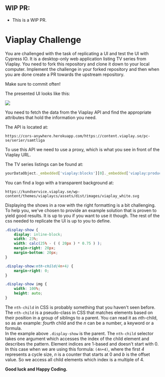 ## WIP PR:
- This is a WIP PR.

# Viaplay Challenge 

You are challenged with the task of replicating a UI and test the UI with Cypress IO. It is a desktop-only web application listing TV series from Viaplay. 
You need to fork this repository and clone it down to your local computer. Implement the challenge in your forked repository and then when you are done create a PR towards the upstream repository.

Make sure to commit often!

The presented UI looks like this:

![](https://github.com/CraftAcademyLabs/coach-guides/raw/master/miscellaneous/assessments/viaplay_challenge_ui.png)


You need to fetch the data from the Viaplay API and find the appropriate attributes that hold the information you need. 

The API is located at:

```
https://cors-anywhere.herokuapp.com/https://content.viaplay.se/pc-se/serier/samtliga
```
To use this API we need to use a proxy, which is what you see in front of the Viaplay URL. 

The TV series listings can be found at: 
```js
yourDataObject._embedded['viaplay:blocks'][0]._embedded['viaplay:products']
```

You can find a logo with a transparent background at: 
```
https://kundservice.viaplay.se/wp-content/themes/viaplaycs/assets/dist/images/viaplay_white.svg
```

Displaying the shows in a row with the right formatting is a bit challenging. To help you, we've chosen to provide an example solution that is proven to yield good results. It is up to you if you want to use it though. The rest of the css needed to replicate the UI is up to you to define.

```css
.display-show {
    display: inline-block;
    width: 23%;
    width: calc(25% - ( ( 20px ) * 0.75 ) );
    margin-right: 20px;
    margin-bottom: 20px;
}

.display-show:nth-child(4n+4) {
    margin-right: 0;
}

.display-show img {
    width: 100%;
    height: auto;
}
```
The ```nth-child``` in CSS is probably something that you haven't seen before. The ```nth-child``` is a pseudo-class in CSS that matches elements based on their position in a group of siblings to a parent. You can read it as *n*th-child, so as an example: *four*th child and the *n* can be a number, a keyword or a formula.      
In the example above ```.display-show``` is the parent. 
The ```nth-child``` selector takes one argument which accesses the index of the child element and describes the pattern. Element indices are 1-based and doesn't start with 0.       
In this case when we are using this formula: ```(4n+4)```, where the first *4* represents a cycle size, *n* is a counter that starts at 0 and *b* is the offset value. So we access all child elements which index is a multiple of 4. 

**Good luck and Happy Coding.**
